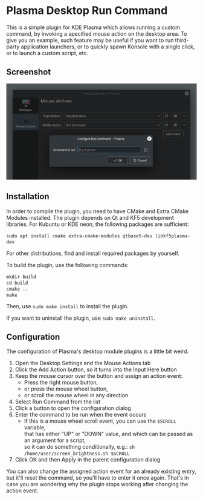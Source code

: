 # Plasma Desktop Run Command

This is a simple plugin for KDE Plasma which allows running a custom command, by invoking a specified mouse action on the desktop area. To give you an example, such feature may be useful if you want to run third-party application launchers, or to quickly spawn Konsole with a single click, or to launch a custom script, etc.

## Screenshot

![](screenshot.png)

## Installation

In order to compile the plugin, you need to have CMake and Extra CMake Modules installed. The plugin depends on Qt and KF5 development libraries. For Kubuntu or KDE neon, the following packages are sufficient:

```
sudo apt install cmake extra-cmake-modules qtbase5-dev libkf5plasma-dev
```

For other distributions, find and install required packages by yourself.

To build the plugin, use the following commands:

```
mkdir build
cd build
cmake ..
make
```

Then, use `sudo make install` to install the plugin.

If you want to uninstall the plugin, use `sudo make uninstall`.

## Configuration

The configuration of Plasma's desktop module plugins is a little bit weird.

1. Open the Desktop Settings and the Mouse Actions tab
2. Click the Add Action button, so it turns into the Input Here button
3. Keep the mouse cursor over the button and assign an action event:
    - Press the right mouse button,
    - or press the mouse wheel button,
    - or scroll the mouse wheel in any direction
4. Select Run Command from the list
5. Click a button to open the configuration dialog
6. Enter the command to be run when the event occurs
    - If this is a mouse wheel scroll event, you can use the `$SCROLL` variable, \
      that has either "UP" or "DOWN" value, and which can be passed as an argument for a script, \
      so it can do something conditionally, e.g.: `sh /home/user/screen_brightness.sh $SCROLL`
7. Click OK and then Apply in the parent configuration dialog

You can also change the assigned action event for an already existing entry, but it'll reset the command, so you'll have to enter it once again. That's in case you are wondering why the plugin stops working after changing the action event.
